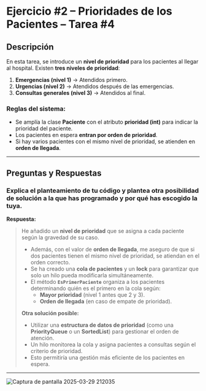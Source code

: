 # Ejercicio #2 – Prioridades de los Pacientes – Tarea #4

## Descripción

En esta tarea, se introduce un **nivel de prioridad** para los pacientes al llegar al hospital. Existen **tres niveles de prioridad**:

1. **Emergencias (nivel 1)** → Atendidos primero.
2. **Urgencias (nivel 2)** → Atendidos después de las emergencias.
3. **Consultas generales (nivel 3)** → Atendidos al final.

### Reglas del sistema:
- Se amplía la clase **Paciente** con el atributo **prioridad (int)** para indicar la prioridad del paciente.
- Los pacientes en espera **entran por orden de prioridad**.
- Si hay varios pacientes con el mismo nivel de prioridad, se atienden en **orden de llegada**.

---

## Preguntas y Respuestas

### Explica el planteamiento de tu código y plantea otra posibilidad de solución a la que has programado y por qué has escogido la tuya.

**Respuesta:**

> He añadido un **nivel de prioridad** que se asigna a cada paciente según la gravedad de su caso.
>
> - Además, con el valor de **orden de llegada**, me aseguro de que si dos pacientes tienen el mismo nivel de prioridad, se atiendan en el orden correcto.
> - Se ha creado una **cola de pacientes** y un **lock** para garantizar que solo un hilo pueda modificarla simultáneamente.
> - El método **`EsPrimerPaciente`** organiza a los pacientes determinando quién es el primero en la cola según:
>   - **Mayor prioridad** (nivel 1 antes que 2 y 3).
>   - **Orden de llegada** (en caso de empate de prioridad).
>
> **Otra solución posible:**
>
> - Utilizar una **estructura de datos de prioridad** (como una **PriorityQueue** o un **SortedList**) para gestionar el orden de atención.
> - Un hilo monitorea la cola y asigna pacientes a consultas según el criterio de prioridad.
> - Esto permitiría una gestión más eficiente de los pacientes en espera.

---

![Captura de pantalla 2025-03-29 212035](https://github.com/user-attachments/assets/394e15fd-0349-4dd8-ade9-e877223daa0b)
